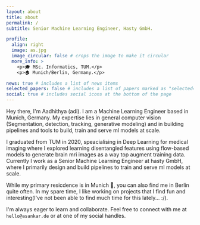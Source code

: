 ```yaml
---
layout: about
title: about
permalink: /
subtitle: Senior Machine Learning Engineer, Hasty GmbH.

profile:
  align: right
  image: as.jpg
  image_circular: false # crops the image to make it circular
  more_info: >
    <p>🎓 MSc. Informatics, TUM.</p>
    <p>🏠 Munich/Berlin, Germany.</p>

news: true # includes a list of news items
selected_papers: false # includes a list of papers marked as "selected={true}"
social: true # includes social icons at the bottom of the page
---
```

Hey there, I'm Aadhithya (adi). I am a Machine Learning Engineer based in Munich, Germany. My expertise lies in general computer vision (Segmentation, detection, tracking, generative modeling) and in building pipelines and tools to build, train and serve ml models at scale.

I graduated from TUM in 2020, speacialising in Deep Learning for medical imaging where I explored learning disentangled features using flow-based models to generate brain mri images as a way top augment training data. Currently I work as a Senior Machine Learning Engineer at hasty GmbH, where I primarily design and build pipelines to train and serve ml models at scale.

While my primary resicdence is in Munich 🥨, you can also find me in Berlin quite often. In my spare time, I like working on projects that I find fun and interesting(I've not been able to find much time for this lately... :/).

I'm always eager to learn and collaborate. Feel free to connect with me at `hello@asankar.de` or at one of my social handles.
